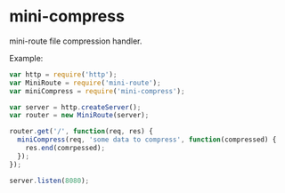 # mini-compress
mini-route file compression handler.

Example:
```javascript
var http = require('http');
var MiniRoute = require('mini-route');
var miniCompress = require('mini-compress');

var server = http.createServer();
var router = new MiniRoute(server);

router.get('/', function(req, res) {
  miniCompress(req, 'some data to compress', function(compressed) {
    res.end(comrpessed);
  });
});

server.listen(8080);
```
